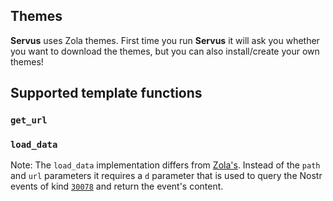 ## Themes

**Servus** uses Zola themes. First time you run **Servus** it will ask you whether you want to download the themes, but you can also install/create your own themes!

## Supported template functions

### `get_url`
### `load_data`

Note: The `load_data` implementation differs from [Zola's](https://www.getzola.org/documentation/templates/overview/#load-data). Instead of the `path` and `url` parameters it requires a `d` parameter that is used to query the Nostr events of kind [`30078`](https://github.com/nostr-protocol/nips/blob/master/78.md) and return the event's content.